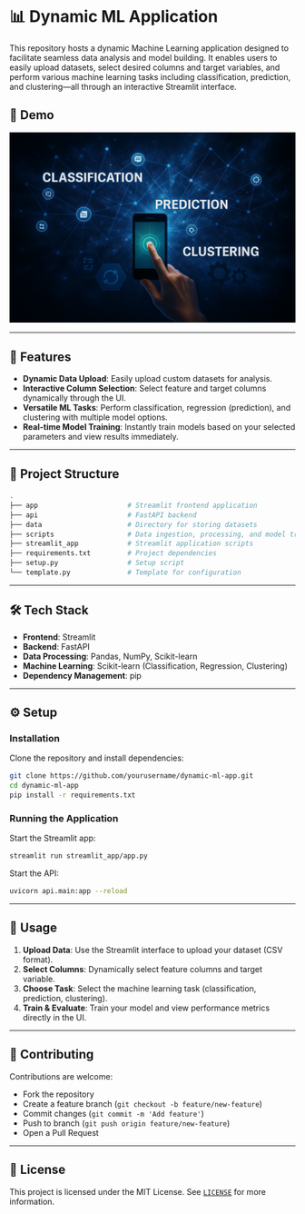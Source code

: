 # 📊 Dynamic ML Application

This repository hosts a dynamic Machine Learning application designed to facilitate seamless data analysis and model building. It enables users to easily upload datasets, select desired columns and target variables, and perform various machine learning tasks including classification, prediction, and clustering—all through an interactive Streamlit interface.


## 🚀 Demo


![](assets/dynamic.png)

---

## 🚀 Features

- **Dynamic Data Upload**: Easily upload custom datasets for analysis.
- **Interactive Column Selection**: Select feature and target columns dynamically through the UI.
- **Versatile ML Tasks**: Perform classification, regression (prediction), and clustering with multiple model options.
- **Real-time Model Training**: Instantly train models based on your selected parameters and view results immediately.

---

## 📂 Project Structure

```bash
.
├── app                      # Streamlit frontend application
├── api                      # FastAPI backend
├── data                     # Directory for storing datasets
├── scripts                  # Data ingestion, processing, and model training scripts
├── streamlit_app            # Streamlit application scripts
├── requirements.txt         # Project dependencies
├── setup.py                 # Setup script
└── template.py              # Template for configuration
```

---

## 🛠️ Tech Stack

- **Frontend**: Streamlit
- **Backend**: FastAPI
- **Data Processing**: Pandas, NumPy, Scikit-learn
- **Machine Learning**: Scikit-learn (Classification, Regression, Clustering)
- **Dependency Management**: pip

---

## ⚙️ Setup

### **Installation**

Clone the repository and install dependencies:

```bash
git clone https://github.com/yourusername/dynamic-ml-app.git
cd dynamic-ml-app
pip install -r requirements.txt
```

### **Running the Application**

Start the Streamlit app:

```bash
streamlit run streamlit_app/app.py
```

Start the API:

```bash
uvicorn api.main:app --reload
```

---

## 📖 Usage

1. **Upload Data**: Use the Streamlit interface to upload your dataset (CSV format).
2. **Select Columns**: Dynamically select feature columns and target variable.
3. **Choose Task**: Select the machine learning task (classification, prediction, clustering).
4. **Train & Evaluate**: Train your model and view performance metrics directly in the UI.

---

## 🤝 Contributing

Contributions are welcome:

- Fork the repository
- Create a feature branch (`git checkout -b feature/new-feature`)
- Commit changes (`git commit -m 'Add feature'`)
- Push to branch (`git push origin feature/new-feature`)
- Open a Pull Request

---

## 📄 License

This project is licensed under the MIT License. See [`LICENSE`](LICENSE) for more information.
